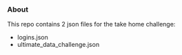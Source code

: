 ### About
This repo contains 2 json files for the take home challenge:
- logins.json
- ultimate_data_challenge.json
